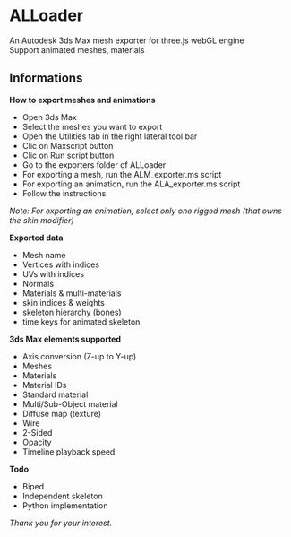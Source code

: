 # ALLoader  

An Autodesk 3ds Max mesh exporter for three.js webGL engine  
Support animated meshes, materials  

## Informations  

**How to export meshes and animations**  
- Open 3ds Max  
- Select the meshes you want to export  
- Open the Utilities tab in the right lateral tool bar  
- Clic on Maxscript button  
- Clic on Run script button  
- Go to the exporters folder of ALLoader  
- For exporting a mesh, run the ALM_exporter.ms script  
- For exporting an animation, run the ALA_exporter.ms script  
- Follow the instructions  

_Note: For exporting an animation, select only one rigged mesh (that owns the skin modifier)_  

**Exported data**  
- Mesh name  
- Vertices with indices  
- UVs with indices  
- Normals  
- Materials & multi-materials  
- skin indices & weights  
- skeleton hierarchy (bones)  
- time keys for animated skeleton  

**3ds Max elements supported**  
- Axis conversion (Z-up to Y-up)  
- Meshes  
- Materials  
- Material IDs  
- Standard material  
- Multi/Sub-Object material  
- Diffuse map (texture)  
- Wire  
- 2-Sided  
- Opacity  
- Timeline playback speed  

**Todo**  
- Biped  
- Independent skeleton  
- Python implementation  

_Thank you for your interest._
